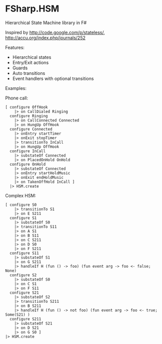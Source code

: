 FSharp.HSM
==========

Hierarchical State Machine library in F#

Inspired by http://code.google.com/p/stateless/, http://accu.org/index.php/journals/252

Features:
- Hierarchical states
- Entry/Exit actions
- Guards
- Auto transitions
- Event handlers with optional transitions


Examples:


Phone call:

    [ configure OffHook
        |> on CallDialed Ringing
      configure Ringing
        |> on CallConnected Connected
        |> on HungUp OffHook
      configure Connected
        |> onEntry startTimer
        |> onExit stopTimer
        |> transitionTo InCall
        |> on HungUp OffHook
      configure InCall
        |> substateOf Connected
        |> on PlacedOnHold OnHold
      configure OnHold
        |> substateOf Connected
        |> onEntry startHoldMusic
        |> onExit endHoldMusic
        |> on TakenOffHold InCall ] 
      |> HSM.create

Complex HSM:

    [ configure S0
        |> transitionTo S1
        |> on E S211
      configure S1
        |> substateOf S0
        |> transitionTo S11
        |> on A S1 
        |> on B S11
        |> on C S211 
        |> on D S0 
        |> on F S211 
      configure S11
        |> substateOf S1
        |> on G S211 
        |> handleIf H (fun () -> foo) (fun event arg -> foo <- false; None)
      configure S2
        |> substateOf S0
        |> on C S1 
        |> on F S11 
      configure S21
        |> substateOf S2
        |> transitionTo S211
        |> on B S211 
        |> handleIf H (fun () -> not foo) (fun event arg -> foo <- true; Some(S21) )
      configure S211
        |> substateOf S21
        |> on D S21
        |> on G S0 ]
	|> HSM.create
